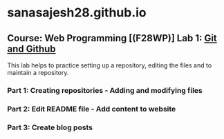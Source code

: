# sanasajesh28.github.io
## Course: Web Programming [(F28WP)] Lab 1: [Git and Github](https://sanasajesh28.github.io/) 
This lab helps to practice setting up a repository, editing the files and to maintain a repository.
### Part 1: Creating repositories - Adding and modifying files
### Part 2: Edit README file - Add content to website
### Part 3: Create blog posts
